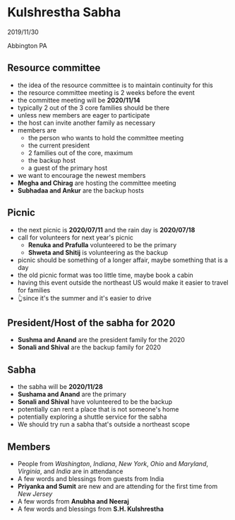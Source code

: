 # Kulshrestha Sabha

2019/11/30

Abbington PA

## Resource committee

- the idea of the resource committee is to maintain continuity for this
- the resource committee meeting is 2 weeks before the event
- the committee meeting will be **2020/11/14**
- typically 2 out of the 3 core families should be there
- unless new members are eager to participate
- the host can invite another family as necessary
- members are
  - the person who wants to hold the committee meeting
  - the current president
  - 2 families out of the core, maximum
  - the backup host
  - a guest of the primary host
- we want to encourage the newest members
- **Megha and Chirag** are hosting the committee meeting
- **Subhadaa and Ankur** are the backup hosts

## Picnic

- the next picnic is **2020/07/11** and the rain day is **2020/07/18**
- call for volunteers for next year's picnic
  - **Renuka and Prafulla** volunteered to be the primary
  - **Shweta and Shitij** is volunteering as the backup
- picnic should be something of a longer affair, maybe something that is a day
- the old picnic format was too little time, maybe book a cabin
- having this event outside the northeast US would make it easier to travel for families
- 👆since it's the summer and it's easier to drive

## President/Host of the sabha for 2020

- **Sushma and Anand** are the president family for the 2020
- **Sonali and Shival** are the backup family for 2020

## Sabha

- the sabha will be **2020/11/28**
- **Sushama and Anand** are the primary
- **Sonali and Shival** have volunteered to be the backup
- potentially can rent a place that is not someone's home
- potentially exploring a shuttle service for the sabha
- We should try run a sabha that's outside a northeast scope

## Members

- People from _Washington_, _Indiana_, _New York_, _Ohio_ and _Maryland_, _Virginia_, and _India_ are in attendance
- A few words and blessings from guests from India
- **Priyanka and Sumit** are new and are attending for the first time from _New Jersey_
- A few words from **Anubha and Neeraj**
- A few words and blessings from **S.H. Kulshrestha**
